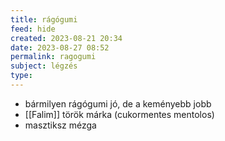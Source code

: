 ```yaml
---
title: rágógumi
feed: hide
created: 2023-08-21 20:34
date: 2023-08-27 08:52
permalink: ragogumi
subject: légzés
type: 
---
```


- bármilyen rágógumi jó, de a keményebb jobb
- [[Falim]] török márka (cukormentes mentolos)
- masztiksz mézga